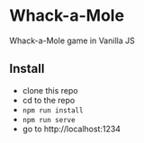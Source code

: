 # Whack-a-Mole

Whack-a-Mole game in Vanilla JS

## Install
* clone this repo
* cd to the repo
* `npm run install`
* `npm run serve`
* go to http://localhost:1234
